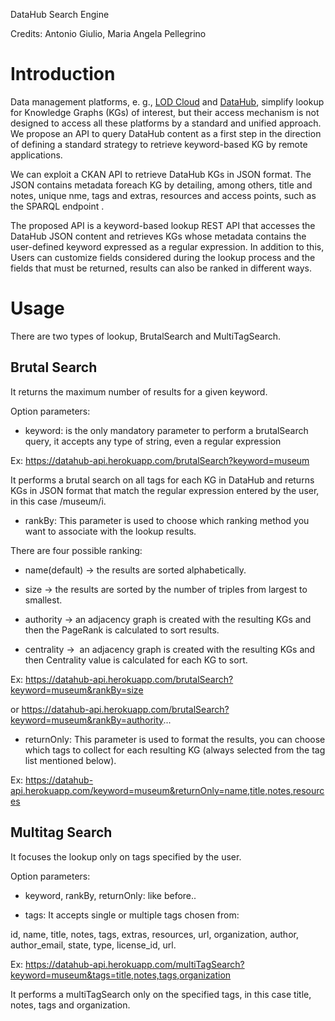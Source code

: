 DataHub Search Engine

Credits: Antonio Giulio, Maria Angela Pellegrino

Introduction
============

Data management platforms, e. g., [LOD Cloud](https://lod-cloud.net/) and [DataHub](https://old.datahub.io/), simplify lookup for Knowledge Graphs (KGs) of interest, but their access mechanism is not designed to access all these platforms by a standard and unified approach. We propose an API to query DataHub content as a first step in the direction of defining a standard strategy to retrieve keyword-based KG by remote applications.

We can exploit a CKAN API to retrieve DataHub KGs in JSON format. The JSON contains metadata foreach KG by detailing, among others, title and notes, unique nme, tags and extras, resources and access points, such as the SPARQL endpoint .

The proposed API is a keyword-based lookup REST API  that accesses the DataHub JSON content and retrieves KGs whose metadata contains the user-defined keyword expressed as a regular expression. In addition to this, Users can customize fields considered during the lookup process and the fields that must be returned, results can also be ranked in different ways.

Usage
=====

There are two types of lookup, BrutalSearch and MultiTagSearch.

Brutal Search
-------------

It returns the maximum number of results for a given keyword.

Option parameters:

-   keyword: is the only mandatory parameter to perform a brutalSearch query, it accepts any type of string, even a regular expression

Ex: <https://datahub-api.herokuapp.com/brutalSearch?keyword=museum>

It performs a brutal search on all tags for each KG in DataHub and returns KGs in JSON format that match the regular expression entered by the user, in this case /museum/i.

-   rankBy: This parameter is used to choose which ranking method you want to associate with the lookup results.

There are four possible ranking:

-   name(default) → the results are sorted alphabetically.

-   size → the results are sorted by the number of triples from largest to smallest.

-   authority → an adjacency graph is created with the resulting KGs and then the PageRank is calculated to sort results.

-   centrality →  an adjacency graph is created with the resulting KGs and then Centrality value is calculated for each KG to sort.

Ex: <https://datahub-api.herokuapp.com/brutalSearch?keyword=museum&rankBy=size> 

or <https://datahub-api.herokuapp.com/brutalSearch?keyword=museum&rankBy=authority>...

-   returnOnly: This parameter is used to format the results, you can choose which tags to collect for each resulting KG (always selected from the tag list mentioned below).

Ex: <https://datahub-api.herokuapp.com/keyword=museum&returnOnly=name,title,notes,resources>

Multitag Search
---------------

It focuses the lookup only on tags specified by the user. 

Option parameters:

-   keyword, rankBy, returnOnly: like before..

-   tags: It accepts single or multiple tags chosen from:

id, name, title, notes, tags, extras, resources, url, organization, author, author_email, state, type, license_id, url.

Ex: <https://datahub-api.herokuapp.com/multiTagSearch?keyword=museum&tags=title,notes,tags,organization> 

It performs a multiTagSearch only on the specified tags, in this case title, notes, tags and organization.